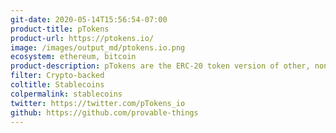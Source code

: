```yaml
---
git-date: 2020-05-14T15:56:54-07:00
product-title: pTokens
product-url: https://ptokens.io/
image: /images/output_md/ptokens.io.png
ecosystem: ethereum, bitcoin
product-description: pTokens are the ERC-20 token version of other, non-Ethereum blockchain currencies that enable liquidity to freely move from one blockchain to another.
filter: Crypto-backed
coltitle: Stablecoins
colpermalink: stablecoins
twitter: https://twitter.com/pTokens_io
github: https://github.com/provable-things
---
```

